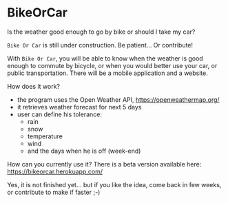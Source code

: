 # BikeOrCar
Is the weather good enough to go by bike or should I take my car?

`Bike Or Car` is still under construction. Be patient... Or contribute!

With `Bike Or Car`, you will be able to know when the weather is good enough to commute by bicycle, or when you would better use your car, or public transportation. There will be a mobile application and a website.

How does it work?
  - the program uses the Open Weather API, https://openweathermap.org/
  - it retrieves weather forecast for next 5 days
  - user can define his tolerance:
    - rain
    - snow
    - temperature
    - wind
    - and the days when he is off (week-end)

How can you currently use it? There is a beta version available here: https://bikeorcar.herokuapp.com/

Yes, it is not finished yet... but if you like the idea, come back in few weeks, or contribute to make if faster ;-)
